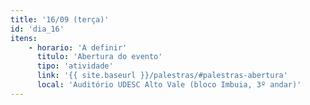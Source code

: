 ```yaml
---
title: '16/09 (terça)'
id: 'dia_16'
itens:
    - horario: 'A definir'
      titulo: 'Abertura do evento'
      tipo: 'atividade'
      link: '{{ site.baseurl }}/palestras/#palestras-abertura'
      local: 'Auditório UDESC Alto Vale (bloco Imbuia, 3º andar)'
---
```


